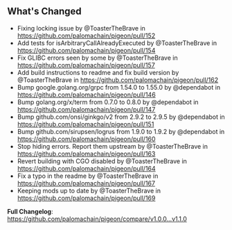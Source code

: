 ## What's Changed
* Fixing locking issue by @ToasterTheBrave in https://github.com/palomachain/pigeon/pull/152
* Add tests for isArbitraryCallAlreadyExecuted by @ToasterTheBrave in https://github.com/palomachain/pigeon/pull/154
* Fix GLIBC errors seen by some by @ToasterTheBrave in https://github.com/palomachain/pigeon/pull/157
* Add build instructions to readme and fix build version by @ToasterTheBrave in https://github.com/palomachain/pigeon/pull/162
* Bump google.golang.org/grpc from 1.54.0 to 1.55.0 by @dependabot in https://github.com/palomachain/pigeon/pull/146
* Bump golang.org/x/term from 0.7.0 to 0.8.0 by @dependabot in https://github.com/palomachain/pigeon/pull/147
* Bump github.com/onsi/ginkgo/v2 from 2.9.2 to 2.9.5 by @dependabot in https://github.com/palomachain/pigeon/pull/151
* Bump github.com/sirupsen/logrus from 1.9.0 to 1.9.2 by @dependabot in https://github.com/palomachain/pigeon/pull/160
* Stop hiding errors.  Report them upstream by @ToasterTheBrave in https://github.com/palomachain/pigeon/pull/163
* Revert building with CGO disabled by @ToasterTheBrave in https://github.com/palomachain/pigeon/pull/164
* Fix a typo in the readme by @ToasterTheBrave in https://github.com/palomachain/pigeon/pull/167
* Keeping mods up to date by @ToasterTheBrave in https://github.com/palomachain/pigeon/pull/169


**Full Changelog**: https://github.com/palomachain/pigeon/compare/v1.0.0...v1.1.0